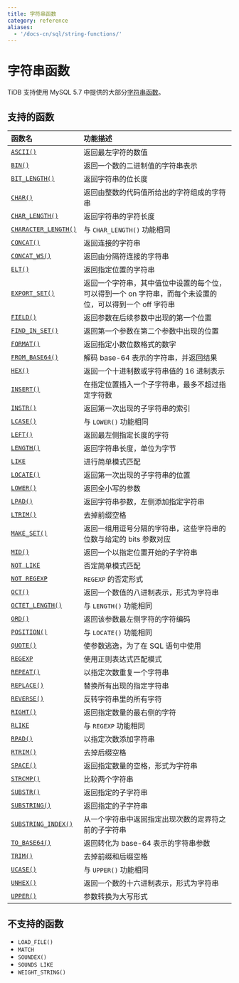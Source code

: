 ```yaml
---
title: 字符串函数
category: reference
aliases:
  - '/docs-cn/sql/string-functions/'
---
```


# 字符串函数

TiDB 支持使用 MySQL 5.7 中提供的大部分[字符串函数](https://dev.mysql.com/doc/refman/5.7/en/string-functions.html)。

## 支持的函数

| 函数名                                                                                                             | 功能描述                                                      |
|:--------------------------------------------------------------------------------------------------------------- |:--------------------------------------------------------- |
| [`ASCII()`](https://dev.mysql.com/doc/refman/5.7/en/string-functions.html#function_ascii)                       | 返回最左字符的数值                                                 |
| [`BIN()`](https://dev.mysql.com/doc/refman/5.7/en/string-functions.html#function_bin)                           | 返回一个数的二进制值的字符串表示                                          |
| [`BIT_LENGTH()`](https://dev.mysql.com/doc/refman/5.7/en/string-functions.html#function_bit-length)             | 返回字符串的位长度                                                 |
| [`CHAR()`](https://dev.mysql.com/doc/refman/5.7/en/string-functions.html#function_char)                         | 返回由整数的代码值所给出的字符组成的字符串                                     |
| [`CHAR_LENGTH()`](https://dev.mysql.com/doc/refman/5.7/en/string-functions.html#function_char-length)           | 返回字符串的字符长度                                                |
| [`CHARACTER_LENGTH()`](https://dev.mysql.com/doc/refman/5.7/en/string-functions.html#function_character-length) | 与 `CHAR_LENGTH()` 功能相同                                    |
| [`CONCAT()`](https://dev.mysql.com/doc/refman/5.7/en/string-functions.html#function_concat)                     | 返回连接的字符串                                                  |
| [`CONCAT_WS()`](https://dev.mysql.com/doc/refman/5.7/en/string-functions.html#function_concat-ws)               | 返回由分隔符连接的字符串                                              |
| [`ELT()`](https://dev.mysql.com/doc/refman/5.7/en/string-functions.html#function_elt)                           | 返回指定位置的字符串                                                |
| [`EXPORT_SET()`](https://dev.mysql.com/doc/refman/5.7/en/string-functions.html#function_export-set)             | 返回一个字符串，其中值位中设置的每个位，可以得到一个 on 字符串，而每个未设置的位，可以得到一个 off 字符串 |
| [`FIELD()`](https://dev.mysql.com/doc/refman/5.7/en/string-functions.html#function_field)                       | 返回参数在后续参数中出现的第一个位置                                        |
| [`FIND_IN_SET()`](https://dev.mysql.com/doc/refman/5.7/en/string-functions.html#function_find-in-set)           | 返回第一个参数在第二个参数中出现的位置                                       |
| [`FORMAT()`](https://dev.mysql.com/doc/refman/5.7/en/string-functions.html#function_format)                     | 返回指定小数位数格式的数字                                             |
| [`FROM_BASE64()`](https://dev.mysql.com/doc/refman/5.7/en/string-functions.html#function_from-base64)           | 解码 base-64 表示的字符串，并返回结果                                   |
| [`HEX()`](https://dev.mysql.com/doc/refman/5.7/en/string-functions.html#function_hex)                           | 返回一个十进制数或字符串值的 16 进制表示                                    |
| [`INSERT()`](https://dev.mysql.com/doc/refman/5.7/en/string-functions.html#function_insert)                     | 在指定位置插入一个子字符串，最多不超过指定字符数                                  |
| [`INSTR()`](https://dev.mysql.com/doc/refman/5.7/en/string-functions.html#function_instr)                       | 返回第一次出现的子字符串的索引                                           |
| [`LCASE()`](https://dev.mysql.com/doc/refman/5.7/en/string-functions.html#function_lcase)                       | 与 `LOWER()` 功能相同                                          |
| [`LEFT()`](https://dev.mysql.com/doc/refman/5.7/en/string-functions.html#function_left)                         | 返回最左侧指定长度的字符                                              |
| [`LENGTH()`](https://dev.mysql.com/doc/refman/5.7/en/string-functions.html#function_length)                     | 返回字符串长度，单位为字节                                             |
| [`LIKE`](https://dev.mysql.com/doc/refman/5.7/en/string-comparison-functions.html#operator_like)                | 进行简单模式匹配                                                  |
| [`LOCATE()`](https://dev.mysql.com/doc/refman/5.7/en/string-functions.html#function_locate)                     | 返回第一次出现的子字符串的位置                                           |
| [`LOWER()`](https://dev.mysql.com/doc/refman/5.7/en/string-functions.html#function_lower)                       | 返回全小写的参数                                                  |
| [`LPAD()`](https://dev.mysql.com/doc/refman/5.7/en/string-functions.html#function_lpad)                         | 返回字符串参数，左侧添加指定字符串                                         |
| [`LTRIM()`](https://dev.mysql.com/doc/refman/5.7/en/string-functions.html#function_ltrim)                       | 去掉前缀空格                                                    |
| [`MAKE_SET()`](https://dev.mysql.com/doc/refman/5.7/en/string-functions.html#function_make-set)                 | 返回一组用逗号分隔的字符串，这些字符串的位数与给定的 bits 参数对应                      |
| [`MID()`](https://dev.mysql.com/doc/refman/5.7/en/string-functions.html#function_mid)                           | 返回一个以指定位置开始的子字符串                                          |
| [`NOT LIKE`](https://dev.mysql.com/doc/refman/5.7/en/string-comparison-functions.html#operator_not-like)        | 否定简单模式匹配                                                  |
| [`NOT REGEXP`](https://dev.mysql.com/doc/refman/5.7/en/regexp.html#operator_not-regexp)                         | `REGEXP` 的否定形式                                            |
| [`OCT()`](https://dev.mysql.com/doc/refman/5.7/en/string-functions.html#function_oct)                           | 返回一个数值的八进制表示，形式为字符串                                       |
| [`OCTET_LENGTH()`](https://dev.mysql.com/doc/refman/5.7/en/string-functions.html#function_octet-length)         | 与 `LENGTH()` 功能相同                                         |
| [`ORD()`](https://dev.mysql.com/doc/refman/5.7/en/string-functions.html#function_ord)                           | 返回该参数最左侧字符的字符编码                                           |
| [`POSITION()`](https://dev.mysql.com/doc/refman/5.7/en/string-functions.html#function_position)                 | 与 `LOCATE()` 功能相同                                         |
| [`QUOTE()`](https://dev.mysql.com/doc/refman/5.7/en/string-functions.html#function_quote)                       | 使参数逃逸，为了在 SQL 语句中使用                                       |
| [`REGEXP`](https://dev.mysql.com/doc/refman/5.7/en/regexp.html#operator_regexp)                                 | 使用正则表达式匹配模式                                               |
| [`REPEAT()`](https://dev.mysql.com/doc/refman/5.7/en/string-functions.html#function_repeat)                     | 以指定次数重复一个字符串                                              |
| [`REPLACE()`](https://dev.mysql.com/doc/refman/5.7/en/string-functions.html#function_replace)                   | 替换所有出现的指定字符串                                              |
| [`REVERSE()`](https://dev.mysql.com/doc/refman/5.7/en/string-functions.html#function_reverse)                   | 反转字符串里的所有字符                                               |
| [`RIGHT()`](https://dev.mysql.com/doc/refman/5.7/en/string-functions.html#function_right)                       | 返回指定数量的最右侧的字符                                             |
| [`RLIKE`](https://dev.mysql.com/doc/refman/5.7/en/regexp.html#operator_regexp)                                  | 与 `REGEXP` 功能相同                                           |
| [`RPAD()`](https://dev.mysql.com/doc/refman/5.7/en/string-functions.html#function_rpad)                         | 以指定次数添加字符串                                                |
| [`RTRIM()`](https://dev.mysql.com/doc/refman/5.7/en/string-functions.html#function_rtrim)                       | 去掉后缀空格                                                    |
| [`SPACE()`](https://dev.mysql.com/doc/refman/5.7/en/string-functions.html#function_space)                       | 返回指定数量的空格，形式为字符串                                          |
| [`STRCMP()`](https://dev.mysql.com/doc/refman/5.7/en/string-comparison-functions.html#function_strcmp)          | 比较两个字符串                                                   |
| [`SUBSTR()`](https://dev.mysql.com/doc/refman/5.7/en/string-functions.html#function_substr)                     | 返回指定的子字符串                                                 |
| [`SUBSTRING()`](https://dev.mysql.com/doc/refman/5.7/en/string-functions.html#function_substring)               | 返回指定的子字符串                                                 |
| [`SUBSTRING_INDEX()`](https://dev.mysql.com/doc/refman/5.7/en/string-functions.html#function_substring-index)   | 从一个字符串中返回指定出现次数的定界符之前的子字符串                                |
| [`TO_BASE64()`](https://dev.mysql.com/doc/refman/5.7/en/string-functions.html#function_to-base64)               | 返回转化为 base-64 表示的字符串参数                                    |
| [`TRIM()`](https://dev.mysql.com/doc/refman/5.7/en/string-functions.html#function_trim)                         | 去掉前缀和后缀空格                                                 |
| [`UCASE()`](https://dev.mysql.com/doc/refman/5.7/en/string-functions.html#function_ucase)                       | 与 `UPPER()` 功能相同                                          |
| [`UNHEX()`](https://dev.mysql.com/doc/refman/5.7/en/string-functions.html#function_unhex)                       | 返回一个数的十六进制表示，形式为字符串                                       |
| [`UPPER()`](https://dev.mysql.com/doc/refman/5.7/en/string-functions.html#function_upper)                       | 参数转换为大写形式                                                 |


## 不支持的函数

* `LOAD_FILE()`
* `MATCH`
* `SOUNDEX()`
* `SOUNDS LIKE`
* `WEIGHT_STRING()`